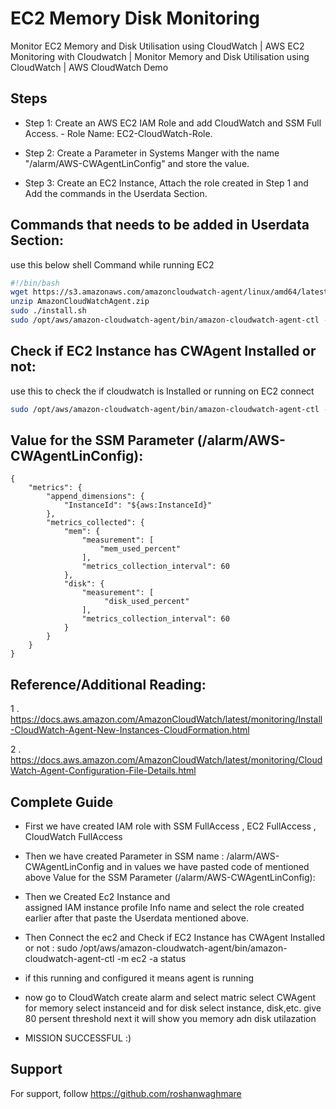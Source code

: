 
# EC2 Memory Disk Monitoring

Monitor EC2 Memory and Disk Utilisation using CloudWatch | AWS EC2 Monitoring with Cloudwatch | Monitor Memory and Disk Utilisation using CloudWatch | AWS CloudWatch Demo






## Steps

- Step 1: Create an AWS EC2 IAM Role and add CloudWatch and SSM Full Access. - Role Name: EC2-CloudWatch-Role.

- Step 2: Create a Parameter in Systems Manger with the name "/alarm/AWS-CWAgentLinConfig" and store the value.

- Step 3: Create an EC2 Instance, Attach the role created in Step 1 and Add the commands in the Userdata Section.


## Commands that needs to be added in Userdata Section:

use this below shell Command while running EC2

```bash
#!/bin/bash
wget https://s3.amazonaws.com/amazoncloudwatch-agent/linux/amd64/latest/AmazonCloudWatchAgent.zip
unzip AmazonCloudWatchAgent.zip
sudo ./install.sh
sudo /opt/aws/amazon-cloudwatch-agent/bin/amazon-cloudwatch-agent-ctl -a fetch-config -m ec2 -c ssm:/alarm/AWS-CWAgentLinConfig -s
```

## Check if EC2 Instance has CWAgent Installed or not:

use this to check the if cloudwatch is Installed or running on EC2 connect

```bash
sudo /opt/aws/amazon-cloudwatch-agent/bin/amazon-cloudwatch-agent-ctl -m ec2 -a status
```

## Value for the SSM Parameter (/alarm/AWS-CWAgentLinConfig):

```bach
{
	"metrics": {
		"append_dimensions": {
			"InstanceId": "${aws:InstanceId}"
		},
		"metrics_collected": {
			"mem": {
				"measurement": [
					"mem_used_percent"
				],
				"metrics_collection_interval": 60
			},
            "disk": {
				"measurement": [
                     "disk_used_percent"
				],
				"metrics_collection_interval": 60
			}
		}
	}
}
```

## Reference/Additional Reading:

1 . https://docs.aws.amazon.com/AmazonCloudWatch/latest/monitoring/Install-CloudWatch-Agent-New-Instances-CloudFormation.html

2 . https://docs.aws.amazon.com/AmazonCloudWatch/latest/monitoring/CloudWatch-Agent-Configuration-File-Details.html

 


## Complete Guide

 - First we have created IAM role with 
 SSM FullAccess , EC2 FullAccess ,  CloudWatch FullAccess

 - Then we have created Parameter in SSM name : /alarm/AWS-CWAgentLinConfig and in values we have pasted code of mentioned above Value for the SSM Parameter (/alarm/AWS-CWAgentLinConfig):
 - Then we Created Ec2 Instance and  
 assigned IAM instance profile  Info name and select the role created earlier after that paste the Userdata mentioned above.

 - Then Connect the ec2 and Check if EC2 Instance has CWAgent Installed or not :  sudo /opt/aws/amazon-cloudwatch-agent/bin/amazon-cloudwatch-agent-ctl -m ec2 -a status 

 - if this running and configured it means agent is running 

 - now go to CloudWatch create alarm and select matric  select CWAgent for memory select instanceid and for disk select instance, disk,etc. give 80 persent threshold next it will show you memory adn disk utilazation 

 - MISSION SUCCESSFUL :)
 



## Support

For support, follow https://github.com/roshanwaghmare

 


